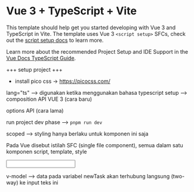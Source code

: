 # Vue 3 + TypeScript + Vite

This template should help get you started developing with Vue 3 and TypeScript in Vite. The template uses Vue 3 `<script setup>` SFCs, check out the [script setup docs](https://v3.vuejs.org/api/sfc-script-setup.html#sfc-script-setup) to learn more.

Learn more about the recommended Project Setup and IDE Support in the [Vue Docs TypeScript Guide](https://vuejs.org/guide/typescript/overview.html#project-setup).

+++ setup project +++

- install pico css -> https://picocss.com/

<script setup lang="ts">

</script>

lang="ts" --> digunakan ketika menggunakan bahasa typescript
setup --> composition API VUE 3 (cara baru)

options API (cara lama)


run project dev phase --> `pnpm run dev`


<style scoped>
  main{
    
  }

</style>

scoped --> styling hanya berlaku untuk komponen ini saja

Pada Vue disebut istilah SFC (single file component), semua dalam satu komponen script, template, style

<input v-model="newTask" type="text" name="newTask">

v-model -->  data pada variabel newTask akan terhubung langsung (two-way) ke input teks ini


